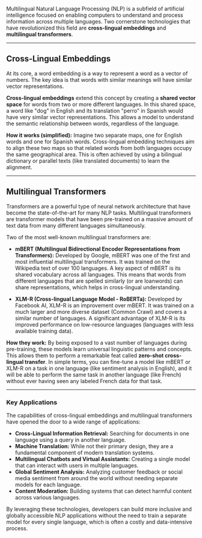 Multilingual Natural Language Processing (NLP) is a subfield of artificial intelligence focused on enabling computers to understand and process information across multiple languages. Two cornerstone technologies that have revolutionized this field are **cross-lingual embeddings** and **multilingual transformers**.

---

## Cross-Lingual Embeddings

At its core, a word embedding is a way to represent a word as a vector of numbers. The key idea is that words with similar meanings will have similar vector representations.

**Cross-lingual embeddings** extend this concept by creating a **shared vector space** for words from two or more different languages. In this shared space, a word like "dog" in English and its translation "perro" in Spanish would have very similar vector representations. This allows a model to understand the semantic relationship between words, regardless of the language.



**How it works (simplified):** Imagine two separate maps, one for English words and one for Spanish words. Cross-lingual embedding techniques aim to align these two maps so that related words from both languages occupy the same geographical area. This is often achieved by using a bilingual dictionary or parallel texts (like translated documents) to learn the alignment.

---

## Multilingual Transformers

Transformers are a powerful type of neural network architecture that have become the state-of-the-art for many NLP tasks. Multilingual transformers are transformer models that have been pre-trained on a massive amount of text data from many different languages simultaneously.

Two of the most well-known multilingual transformers are:

* **mBERT (Multilingual Bidirectional Encoder Representations from Transformers):** Developed by Google, mBERT was one of the first and most influential multilingual transformers. It was trained on the Wikipedia text of over 100 languages. A key aspect of mBERT is its shared vocabulary across all languages. This means that words from different languages that are spelled similarly (or are loanwords) can share representations, which helps in cross-lingual understanding.

* **XLM-R (Cross-lingual Language Model - RoBERTa):** Developed by Facebook AI, XLM-R is an improvement over mBERT. It was trained on a much larger and more diverse dataset (Common Crawl) and covers a similar number of languages. A significant advantage of XLM-R is its improved performance on low-resource languages (languages with less available training data).

**How they work:** By being exposed to a vast number of languages during pre-training, these models learn universal linguistic patterns and concepts. This allows them to perform a remarkable feat called **zero-shot cross-lingual transfer**. In simple terms, you can fine-tune a model like mBERT or XLM-R on a task in one language (like sentiment analysis in English), and it will be able to perform the same task in another language (like French) without ever having seen any labeled French data for that task.

---

### Key Applications

The capabilities of cross-lingual embeddings and multilingual transformers have opened the door to a wide range of applications:

* **Cross-Lingual Information Retrieval:** Searching for documents in one language using a query in another language.
* **Machine Translation:** While not their primary design, they are a fundamental component of modern translation systems.
* **Multilingual Chatbots and Virtual Assistants:** Creating a single model that can interact with users in multiple languages.
* **Global Sentiment Analysis:** Analyzing customer feedback or social media sentiment from around the world without needing separate models for each language.
* **Content Moderation:** Building systems that can detect harmful content across various languages.

By leveraging these technologies, developers can build more inclusive and globally accessible NLP applications without the need to train a separate model for every single language, which is often a costly and data-intensive process.
